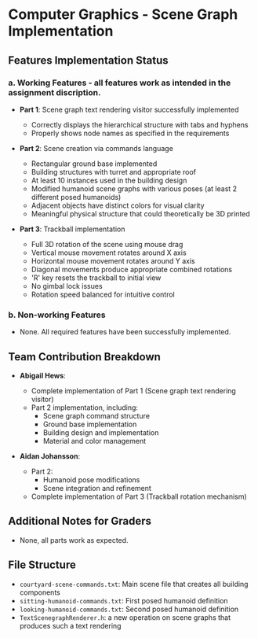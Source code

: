 # Computer Graphics - Scene Graph Implementation

## Features Implementation Status

### a. Working Features - all features work as intended in the assignment discription. 
- **Part 1**: Scene graph text rendering visitor successfully implemented
  - Correctly displays the hierarchical structure with tabs and hyphens
  - Properly shows node names as specified in the requirements

- **Part 2**: Scene creation via commands language
  - Rectangular ground base implemented
  - Building structures with turret and appropriate roof
  - At least 10 instances used in the building design
  - Modified humanoid scene graphs with various poses (at least 2 different posed humanoids)
  - Adjacent objects have distinct colors for visual clarity
  - Meaningful physical structure that could theoretically be 3D printed

- **Part 3**: Trackball implementation
  - Full 3D rotation of the scene using mouse drag
  - Vertical mouse movement rotates around X axis
  - Horizontal mouse movement rotates around Y axis
  - Diagonal movements produce appropriate combined rotations
  - 'R' key resets the trackball to initial view
  - No gimbal lock issues
  - Rotation speed balanced for intuitive control

### b. Non-working Features
- None. All required features have been successfully implemented.

## Team Contribution Breakdown

- **Abigail Hews**:
  - Complete implementation of Part 1 (Scene graph text rendering visitor)
  - Part 2 implementation, including:
    - Scene graph command structure
    - Ground base implementation
    - Building design and implementation
    - Material and color management

- **Aidan Johansson**:
  - Part 2:
    - Humanoid pose modifications
    - Scene integration and refinement
  - Complete implementation of Part 3 (Trackball rotation mechanism)

## Additional Notes for Graders

- None, all parts work as expected. 

## File Structure
- `courtyard-scene-commands.txt`: Main scene file that creates all building components
- `sitting-humanoid-commands.txt`: First posed humanoid definition
- `looking-humanoid-commands.txt`: Second posed humanoid definition
- `TextScenegraphRenderer.h`: a new operation on scene graphs that produces such a text rendering
